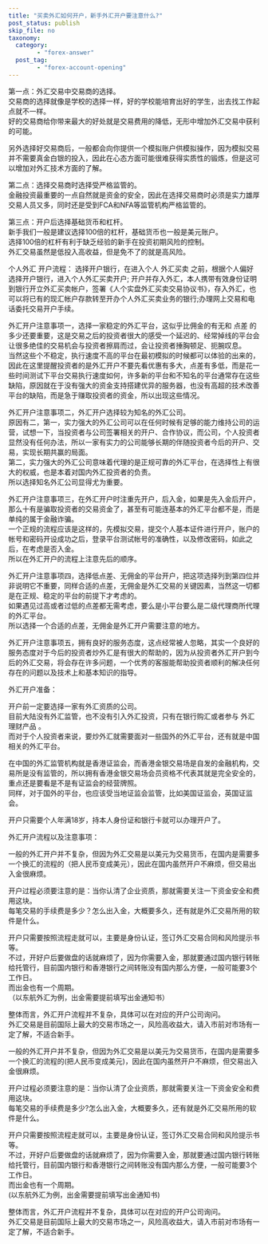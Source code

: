 ```yaml
---
title: "买卖外汇如何开户，新手外汇开户要注意什么?"
post_status: publish
skip_file: no
taxonomy:
  category:
        - "forex-answer"
  post_tag:
        - "forex-account-opening"
---
```


第一点：外汇交易中交易商的选择。  
交易商的选择就像是学校的选择一样，好的学校能培育出好的学生，出去找工作起点就不一样。  
好的交易商给你带来最大的好处就是交易费用的降低，无形中增加外汇交易中获利的可能。

另外选择好交易商后，一般都会向你提供一个模拟账户供模拟操作，因为模拟交易并不需要真金白银的投入，因此在心态方面可能很难获得实质性的锻炼，但是这可以增加对外汇技术方面的了解。

第二点：选择交易商时选择受严格监管的。  
金融投资最重要的一点自然就是资金的安全，因此在选择交易商时必须是实力雄厚交易人员又多，同时还是受到FCA和NFA等监管机构严格监管的。

第三点：开户后选择基础货币和杠杆。  
新手我们一般是建议选择100倍的杠杆，基础货币也一般是美元账户。  
选择100倍的杠杆有利于缺乏经验的新手在投资初期风险的控制。  
外汇交易虽然是低投入高收益，但是免不了的就是高风险。

个人外汇 开户流程： 选择开户银行，在进入个人 外汇买卖 之前，根据个人偏好选择开户银行，进入个人外汇买卖开户; 开户并存入外汇，本人携带有效身份证明到银行开立外汇买卖帐户，签署《人个实盘外汇买卖交易协议书》，存入外汇，也可以将已有的现汇帐户存款转至开办个人外汇买卖业务的银行;办理网上交易和电话委托交易开户手续。

外汇开户注意事项一，选择一家稳定的外汇平台，这似乎比佣金的有无和 点差 的多少还要重要，这是交易之后的投资者很大的感受一个延迟的、经常掉线的平台会让很多绝佳的交易机会与投资者擦肩而过，会让投资者捶胸顿足、扼腕叹息。  
当然这些个不稳定，执行速度不高的平台在最初模拟的时候都可以体验的出来的，因此在这里提醒投资者的是外汇开户不要先看优惠有多大，点差有多低，而是花一些时间测试下平台交易执行速度如何，许多新的平台和不知名的平台通常存在这些缺陷，原因就在于没有强大的资金支持搭建优异的服务器，也没有高超的技术改善平台的缺陷，而是急于赚取投资者的资金，所以出现这些情况。

外汇开户注意事项二，外汇开户选择较为知名的外汇公司。  
原因有二，第一，实力强大的外汇公司可以在任何时候有足够的能力维持公司的运营，试想一下，当投资者与公司签署相关的开户、合作协议，而公司，个人投资者显然没有任何办法，所以一家有实力的公司能够长期的伴随投资者今后的开户、交易，实现长期共赢的局面。  
第二，实力强大的外汇公司意味着代理的是正规可靠的外汇平台，在选择性上有很大的权威，也是本着对国内外汇投资者的负责。  
所以选择知名外汇公司显得尤为重要。

外汇开户注意事项三，在外汇开户时注重先开户，后入金，如果是先入金后开户，那么十有是骗取投资者的交易资金了，甚至有可能连基本的外汇平台都不是，而是单纯的属于金融诈骗。  
一个正规的流程应该是这样的，先模拟交易，提交个人基本证件进行开户，账户的帐号和密码开设成功之后，登录平台测试帐号的准确性，以及修改密码，如此之后，在考虑是否入金。  
所以在外汇开户的流程上注意先后的顺序。

外汇开户注意事项四，选择低点差、无佣金的平台开户，把这项选择列到第四位并非说明它不重要，同样合适的点差，无佣金是外汇交易的关键因素，当然这一切都是在正规、稳定的平台的前提下才考虑的。  
如果遇见过高或者过低的点差都无需考虑，要么是小平台要么是二级代理商所代理的外汇平台。  
所以选择一个合适的点差，无佣金是外汇开户需要注意的地方。

外汇开户注意事项五，拥有良好的服务态度，这点经常被人忽略，其实一个良好的服务态度对于今后的投资者炒外汇是有很大的帮助的，因为从投资者外汇开户到今后的外汇交易，将会存在许多问题，一个优秀的客服能帮助投资者顺利的解决任何存在的问题以及技术上和基本知识的指导。

外汇开户准备：

开户前一定要选择一家有外汇资质的公司。  
目前大陆没有外汇监管，也不没有引入外汇投资，只有在银行购汇或者参与 外汇理财产品 。  
而对于个人投资者来说，要炒外汇就需要面对一些国外的外汇平台，还有就是中国相关的外汇平台。

在中国的外汇监管机构就是香港证监会，而香港金银交易场是自发的金融机构，交易所是没有监管的，所以拥有香港金银交易场会员资格不代表其就是完全安全的，重点还是要看是不是有证监会的经营牌照。  
同样，对于国外的平台，也应该受当地证监会监管，比如美国证监会，英国证监会。

开户只需要个人年满18岁，持本人身份证和银行卡就可以办理开户了。

外汇开户流程以及注意事项：

一般的外汇开户并不复杂，但因为外汇交易是以美元为交易货币，在国内是需要多一个换汇的流程的（把人民币变成美元），因此在国内虽然开户不麻烦，但交易出入金很麻烦。

开户过程必须要注意的是：当你认清了企业资质，那就需要关注一下资金安全和费用这块。  
每笔交易的手续费是多少？怎么出入金，大概要多久，还有就是外汇交易所用的软件是什么。

开户只需要按照流程走就可以，主要是身份认证，签订外汇交易合同和风险提示书等。  
不过，开好户后要做盘的话就麻烦了，因为你需要入金，那就要通过国内银行转账给托管行，目前国内银行和香港银行之间转账没有国内那么方便，一般可能要3个工作日。  
而出金也有一个周期。  
（以东航外汇为例，出金需要提前填写出金通知书）

整体而言，外汇开户流程并不复杂，具体可以在对应的开户公司询问。  
外汇交易是目前国际上最大的交易市场之一，风险高收益大，请入市前对市场有一定了解，不适合新手。

一般的外汇开户并不复杂，但因为外汇交易是以美元为交易货币，在国内是需要多一个换汇的流程的(把人民币变成美元)，因此在国内虽然开户不麻烦，但交易出入金很麻烦。

开户过程必须要注意的是：当你认清了企业资质，那就需要关注一下资金安全和费用这块。  
每笔交易的手续费是多少?怎么出入金，大概要多久，还有就是外汇交易所用的软件是什么。

开户只需要按照流程走就可以，主要是身份认证，签订外汇交易合同和风险提示书等。  
不过，开好户后要做盘的话就麻烦了，因为你需要入金，那就要通过国内银行转账给托管行，目前国内银行和香港银行之间转账没有国内那么方便，一般可能要3个工作日。  
而出金也有一个周期。  
(以东航外汇为例，出金需要提前填写出金通知书)

整体而言，外汇开户流程并不复杂，具体可以在对应的开户公司询问。  
外汇交易是目前国际上最大的交易市场之一，风险高收益大，请入市前对市场有一定了解，不适合新手。
